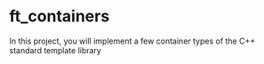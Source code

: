 # ft_containers

In this project, you will implement a few container types of the C++ standard template library
